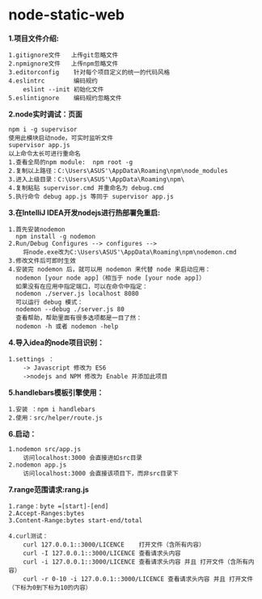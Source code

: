 # node-static-web

**1.项目文件介绍:**

    1.gitignore文件   上传git忽略文件
    2.npmignore文件   上传npm忽略文件
    3.editorconfig    针对每个项目定义的统一的代码风格 
    4.eslintrc        编码规约
        eslint --init 初始化文件 
    5.eslintignore    编码规约忽略文件
    
**2.node实时调试：页面**

    npm i -g supervisor
    使用此模块启动node，可实时监听文件
    supervisor app.js
    以上命令太长可进行重命名
    1.查看全局的npm module:  npm root -g 
    2.复制以上路径：C:\Users\ASUS'\AppData\Roaming\npm\node_modules
    3.进入上级目录：C:\Users\ASUS'\AppData\Roaming\npm\
    4.复制粘贴 supervisor.cmd 并重命名为 debug.cmd
    5.执行命令 debug app.js 等同于 supervisor app.js
    
**3.在IntelliJ IDEA开发nodejs进行热部署免重启:**

    1.首先安装nodemon
      npm install -g nodemon
    2.Run/Debug Configures --> configures -->
        将node.exe改为C:\Users\ASUS'\AppData\Roaming\npm\nodemon.cmd
    3.修改文件后可即时生效
    4.安装完 nodemon 后，就可以用 nodemon 来代替 node 来启动应用：
      nodemon [your node app]（相当于 node [your node app]）
      如果没有在应用中指定端口，可以在命令中指定：
      nodemon ./server.js localhost 8080
      可以运行 debug 模式：
      nodemon --debug ./server.js 80
      查看帮助，帮助里面有很多选项都是一目了然：
      nodemon -h 或者 nodemon -help
    
**4.导入idea的node项目识别：**
    
    1.settings ：
        -> Javascript 修改为 ES6
        ->nodejs and NPM 修改为 Enable 并添加此项目  
        
**5.handlebars模板引擎使用：**
    
    1.安装 ：npm i handlebars
    2.使用：src/helper/route.js
    
**6.启动：**

    1.nodemon src/app.js 
        访问localhost:3000 会直接进如src目录
    2.nodemon app.js 
        访问localhost:3000 会直接该项目下，而非src目录下
        
**7.range范围请求:rang.js**

    1.range：byte =[start]-[end]
    2.Accept-Ranges:bytes
    3.Content-Range:bytes start-end/total
    
    4.curl测试：
        curl 127.0.0.1::3000/LICENCE    打开文件（含所有内容）
        curl -I 127.0.0.1::3000/LICENCE 查看请求头内容
        curl -i 127.0.0.1::3000/LICENCE 查看请求头内容 并且 打开文件（含所有内容）
        curl -r 0-10 -i 127.0.0.1::3000/LICENCE 查看请求头内容 并且 打开文件（下标为0到下标为10的内容）
        